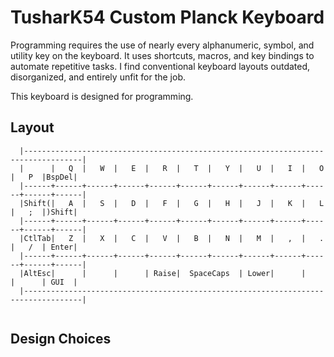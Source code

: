 # TusharK54 Custom Planck Keyboard

Programming requires the use of nearly every alphanumeric, symbol, and utility key on the keyboard. It uses shortcuts, macros, and key bindings to automate repetitive tasks. I find conventional keyboard layouts outdated, disorganized, and entirely unfit for the job.

This keyboard is designed for programming.

## Layout
```
  |-----------------------------------------------------------------------------------|
  |      |   Q  |   W  |   E  |   R  |   T  |   Y  |   U  |   I  |   O  |   P  |BspDel|
  |------+------+------+------+------+------+------+------+------+------+------+------|
  |Shift(|   A  |   S  |   D  |   F  |   G  |   H  |   J  |   K  |   L  |   ;  |)Shift|
  |------+------+------+------+------+------+------+------+------+------+------+------|
  |CtlTab|   Z  |   X  |   C  |   V  |   B  |   N  |   M  |   ,  |   .  |   /  | Enter|
  |------+------+------+------+------+------+------+------+------+------+------+------|
  |AltEsc|      |      |      | Raise|  SpaceCaps  | Lower|      |      |      | GUI  |
  |-----------------------------------------------------------------------------------|
 
```

## Design Choices



